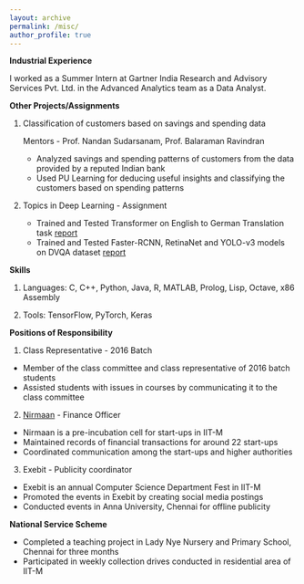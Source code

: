 ```yaml
---
layout: archive
permalink: /misc/
author_profile: true
---
```


**Industrial Experience**

I worked as a Summer Intern at Gartner India Research and Advisory Services Pvt. Ltd. in the Advanced Analytics team as a Data Analyst.

**Other Projects/Assignments**

1. Classification of customers based on savings and spending data

    Mentors - Prof. Nandan Sudarsanam, Prof. Balaraman Ravindran
    - Analyzed savings and spending patterns of customers from the data provided by a reputed Indian bank
    - Used PU Learning for deducing useful insights and classifying the customers based on spending patterns
    
2. Topics in Deep Learning - Assignment

    * Trained and Tested Transformer on English to German Translation task [report](https://yogesh1q2w.github.io/files/tdl_pa1.pdf)
    * Trained and Tested Faster-RCNN, RetinaNet and YOLO-v3 models on DVQA dataset [report](https://yogesh1q2w.github.io/files/tdl_pa2.pdf)

**Skills**
1. Languages: C, C++, Python, Java, R, MATLAB, Prolog, Lisp, Octave, x86 Assembly

2. Tools: TensorFlow, PyTorch, Keras

**Positions of Responsibility**
1. Class Representative - 2016 Batch
  - Member of the class committee and class representative of 2016 batch students
  - Assisted students with issues in courses by communicating it to the class committee
2. [Nirmaan](https://web.iitm.ac.in/nirmaan/) - Finance Officer
  - Nirmaan is a pre-incubation cell for start-ups in IIT-M
  - Maintained records of financial transactions for around 22 start-ups
  - Coordinated communication among the start-ups and higher authorities
3. Exebit - Publicity coordinator
  - Exebit is an annual Computer Science Department Fest in IIT-M
  - Promoted the events in Exebit by creating social media postings
  - Conducted events in Anna University, Chennai for offline publicity
  
**National Service Scheme**
  - Completed a teaching project in Lady Nye Nursery and Primary School, Chennai for three months
  - Participated in weekly collection drives conducted in residential area of IIT-M
  
  
